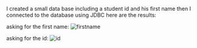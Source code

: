 I created a small data base including a student id and his first name
then I connected to the database using JDBC
here are the results:

asking for the first name:
![firstname](https://user-images.githubusercontent.com/90603507/151721609-1591feba-2aae-460a-9e52-90fa6fe0d090.png)


asking for the id:
![id](https://user-images.githubusercontent.com/90603507/151721685-cf78bb59-e24a-4cdc-839b-b0dc1a7db5b0.png)
